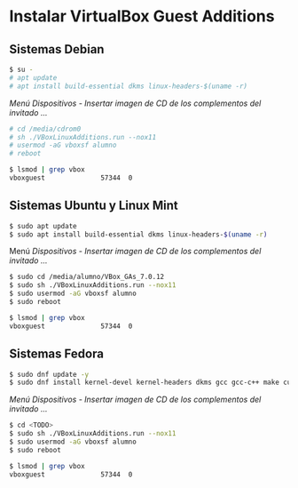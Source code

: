 # Instalar VirtualBox Guest Additions

## Sistemas Debian

```bash
$ su -
# apt update
# apt install build-essential dkms linux-headers-$(uname -r)
```

_Menú Dispositivos - Insertar imagen de CD de los complementos del invitado ..._

```bash
# cd /media/cdrom0
# sh ./VBoxLinuxAdditions.run --nox11
# usermod -aG vboxsf alumno
# reboot
```

```bash
$ lsmod | grep vbox
vboxguest              57344  0
```

## Sistemas Ubuntu y Linux Mint

```bash
$ sudo apt update
$ sudo apt install build-essential dkms linux-headers-$(uname -r)
```

Menú _Dispositivos - Insertar imagen de CD de los complementos del invitado ..._

```bash
$ sudo cd /media/alumno/VBox_GAs_7.0.12
$ sudo sh ./VBoxLinuxAdditions.run --nox11
$ sudo usermod -aG vboxsf alumno
$ sudo reboot
```

```bash
$ lsmod | grep vbox
vboxguest              57344  0
```

## Sistemas Fedora

```bash
$ sudo dnf update -y
$ sudo dnf install kernel-devel kernel-headers dkms gcc gcc-c++ make curl wget
```

_Menú Dispositivos - Insertar imagen de CD de los complementos del invitado ..._

```bash
$ cd <TODO>
$ sudo sh ./VBoxLinuxAdditions.run --nox11
$ sudo usermod -aG vboxsf alumno
$ sudo reboot
```

```bash
$ lsmod | grep vbox
vboxguest              57344  0
```
